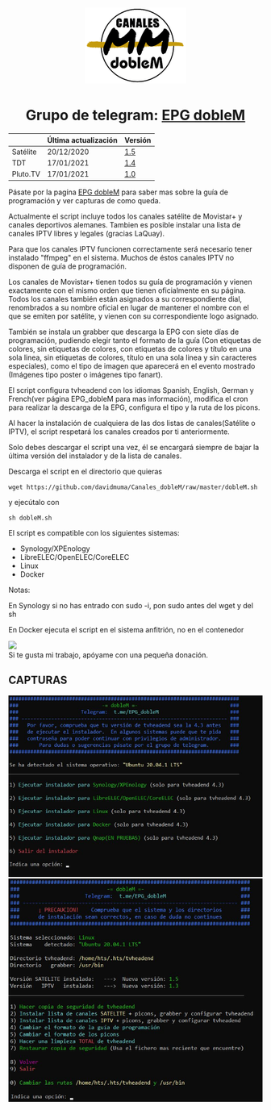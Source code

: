 <h1 align="center">
  <img src="https://raw.githubusercontent.com/davidmuma/Canales_dobleM/master/Images/logo_dobleM.png">
</h1>
<h1 align="center">
  Grupo de telegram: <a href="https://tttttt.me/EPG_dobleM">EPG dobleM</a>
</h1>

| | Última actualización | Versión |
| -	| - | - |
| Satélite | 20/12/2020 |   [1.5](https://github.com/davidmuma/Canales_dobleM/blob/master/Varios/changelog.md) | 
| TDT | 17/01/2021 |   [1.4](https://github.com/LaQuay/TDTChannels/blob/master/info_television.md) | 
| Pluto.TV | 17/01/2021 |   [1.0](https://github.com/davidmuma/Canales_dobleM/blob/master/Varios/changelogpluto.md) | 

Pásate por la pagína <a href="https://github.com/davidmuma/EPG_dobleM">EPG dobleM</a> para saber mas sobre la guía de programación y ver capturas de como queda.

Actualmente el script incluye todos los canales satélite de Movistar+ y canales deportivos alemanes. Tambien es posible instalar una lista de canales IPTV libres y legales (gracias LaQuay). 

Para que los canales IPTV funcionen correctamente será necesario tener instalado "ffmpeg" en el sistema. Muchos de éstos canales IPTV no disponen de guía de programación.

Los canales de Movistar+ tienen todos su guía de programación y vienen exactamente con el mismo orden que tienen oficialmente en su página. Todos los canales también están asignados a su correspondiente dial, renombrados a su nombre oficial en lugar de mantener el nombre con el que se emiten por satélite, y vienen con su correspondiente logo asignado. 

También se instala un grabber que descarga la EPG con siete días de programación, pudiendo elegir tanto el formato de la guía (Con etiquetas de colores, sin etiquetas de colores, con etiquetas de colores y título en una sola linea, sin etiquetas de colores, título en una sola linea y sin caracteres especiales), como el tipo de imagen que aparecerá en el evento mostrado (Imágenes tipo poster o imágenes tipo fanart).

El script configura tvheadend con los idiomas Spanish, English, German y French(ver página EPG_dobleM para mas información), modifica el cron para realizar la descarga de la EPG, configura el tipo y la ruta de los picons.

Al hacer la instalación de cualquiera de las dos listas de canales(Satélite o IPTV), el script respetará los canales creados por ti anteriormente.

Solo debes descargar el script una vez, él se encargará siempre de bajar la última versión del instalador y de la lista de canales.

Descarga el script en el directorio que quieras
```
wget https://github.com/davidmuma/Canales_dobleM/raw/master/dobleM.sh
```
y ejecútalo con
```
sh dobleM.sh
```

El script es compatible con los siguientes sistemas:

- Synology/XPEnology
- LibreELEC/OpenELEC/CoreELEC
- Linux
- Docker

Notas:

En Synology si no has entrado con sudo -i, pon sudo antes del wget y del sh

En Docker ejecuta el script en el sistema anfitrión, no en el contenedor

<a href="https://www.paypal.me/EPGdobleM"><img src="https://image.flaticon.com/icons/png/128/3039/3039775.png" style="height: auto !important;width: auto !important;" ></a>  
Si te gusta mi trabajo, apóyame con una pequeña donación.

## CAPTURAS
![alt text](https://raw.githubusercontent.com/davidmuma/Canales_dobleM/master/Images/I1.jpg)
![alt text](https://raw.githubusercontent.com/davidmuma/Canales_dobleM/master/Images/I2.jpg)
